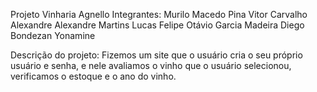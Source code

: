 Projeto Vinharia Agnello
Integrantes: Murilo Macedo Pina
             Vitor Carvalho Alexandre
             Alexandre Martins Lucas
             Felipe Otávio Garcia Madeira
             Diego Bondezan Yonamine

Descrição do projeto: Fizemos um site que o usuário cria o seu próprio usuário e senha, e nele avaliamos o vinho que o usuário selecionou, verificamos o estoque e o ano do vinho.
